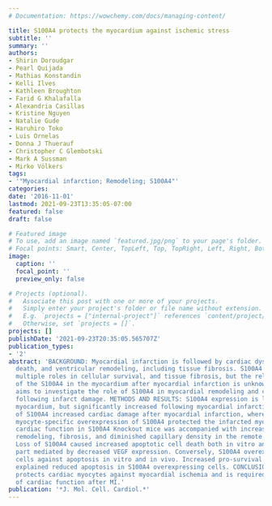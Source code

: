 ```yaml
---
# Documentation: https://wowchemy.com/docs/managing-content/

title: S100A4 protects the myocardium against ischemic stress
subtitle: ''
summary: ''
authors:
- Shirin Doroudgar
- Pearl Quijada
- Mathias Konstandin
- Kelli Ilves
- Kathleen Broughton
- Farid G Khalafalla
- Alexandria Casillas
- Kristine Nguyen
- Natalie Gude
- Haruhiro Toko
- Luis Ornelas
- Donna J Thuerauf
- Christopher C Glembotski
- Mark A Sussman
- Mirko Völkers
tags:
- '"Myocardial infarction; Remodeling; S100A4"'
categories: 
date: '2016-11-01'
lastmod: 2021-09-23T13:35:05-07:00
featured: false
draft: false

# Featured image
# To use, add an image named `featured.jpg/png` to your page's folder.
# Focal points: Smart, Center, TopLeft, Top, TopRight, Left, Right, BottomLeft, Bottom, BottomRight.
image:
  caption: ''
  focal_point: ''
  preview_only: false

# Projects (optional).
#   Associate this post with one or more of your projects.
#   Simply enter your project's folder or file name without extension.
#   E.g. `projects = ["internal-project"]` references `content/project/deep-learning/index.md`.
#   Otherwise, set `projects = []`.
projects: []
publishDate: '2021-09-23T20:35:05.565707Z'
publication_types:
- '2'
abstract: 'BACKGROUND: Myocardial infarction is followed by cardiac dysfunction, cellular
  death, and ventricular remodeling, including tissue fibrosis. S100A4 protein plays
  multiple roles in cellular survival, and tissue fibrosis, but the relative role
  of the S100A4 in the myocardium after myocardial infarction is unknown. This study
  aims to investigate the role of S100A4 in myocardial remodeling and cardiac function
  following infarct damage. METHODS AND RESULTS: S100A4 expression is low in the adult
  myocardium, but significantly increased following myocardial infarction. Deletion
  of S100A4 increased cardiac damage after myocardial infarction, whereas cardiac
  myocyte-specific overexpression of S100A4 protected the infarcted myocardium. Decreased
  cardiac function in S100A4 Knockout mice was accompanied with increased cardiac
  remodeling, fibrosis, and diminished capillary density in the remote myocardium.
  Loss of S100A4 caused increased apoptotic cell death both in vitro and in vivo in
  part mediated by decreased VEGF expression. Conversely, S100A4 overexpression protected
  cells against apoptosis in vitro and in vivo. Increased pro-survival AKT-signaling
  explained reduced apoptosis in S100A4 overexpressing cells. CONCLUSION: S100A4 expression
  protects cardiac myocytes against myocardial ischemia and is required for stabilization
  of cardiac function after MI.'
publication: '*J. Mol. Cell. Cardiol.*'
---
```


